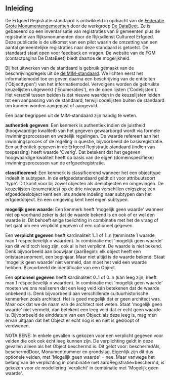 ## Inleiding

De Erfgoed Registratie standaard is ontwikkeld in opdracht van de [Federatie Grote Monumentengemeenten](https://monumentengemeenten.nl/) door de werkgroep 
[De DataBeet](https://monumentengemeenten.nl/werkgroepen-2/werkgroep-data-beet/). Ze is gebaseerd op een inventarisatie van registraties van 9 gemeenten plus de registratie van Rijksmonumenten door de Rijksdienst Cultureel Erfgoed. Deze publicatie is de uitkomst van een pilot waarin de omzetting van een aantal gemeentelijke registraties naar deze standaard is getoetst. De standaard staat open voor feedback en vragen. De website van de FGM (contactpagina De DataBeet) biedt daartoe de mogelijkheid.

Bij het uitwerken van de standaard is gebruik gemaakt van de beschrijvingsregels uit de [de MIM-standaard](https://docs.geostandaarden.nl/mim/mim/). We lichten eerst het informatiemodel toe en geven daarna een beschrijving van de entiteiten ('Objecttypen') van het informatiemodel. Vervolgens worden de gebruikte  keuzelijsten uitgewerkt ('Enumeraties'), en de open lijsten ('Codelijsten'). Het verschil tussen beiden is dat nieuwe waarden in de keuzelijsten leiden tot een aanpassing van de standaard, terwijl codelijsten buiten de standaard om kunnen worden aangepast of aangevuld.

Een paar begrippen uit de MIM-standaard zijn handig te weten. 

**authentiek gegeven**: Een kenmerk is authentiek indien de juistheid (hoogwaardige kwaliteit) van het gegeven gewaarborgd wordt via formele inwinningsprocessen en wettelijk regelingen. De waarde refereert aan het inwinningsproces of de regeling in questie, bijvoorbeeld de basisregistratie. Een authentiek gegeven in de Erfgoed Registratie standaard (indien van toepassing) heeft waarde 'Overig'. Dat betekent dat het gegeven hoogwaardige kwaliteit heeft op basis van de eigen (domeinspecifieke) inwinningsprocessen van de erfgoedregistratie. 

**classificerend**: Een kenmerk is classificerend wanneer het een objecttype indeelt in subtypen. In de erfgoedstandaard geldt dit voor attribuutsoort 'type'. Dit komt voor bij zowel objecten als deelobjecten en omgevingen. De keuzelijsten (enumeraties) op de drie niveaus verschillen enigszins; een efgoeddeelobject kent een iets andere indeling naar subtypen dan het erfgoedobject. En een omgeving kent heel eigen subtypen.

**mogelijk geen waarde**: Een kenmerk heeft 'mogelijk geen waarde' wanneer niet op voorhand zeker is dat de waarde bekend is en ook of er wel een waarde is. Dit behoeft enige toelichting in combinatie met het de vraag of het gaat om een verplicht gegeven of een optioneel gegeven.

Een **verplicht gegeven** heeft kardinaliteit 1..1 of 1..n (tenminste 1 waarde, max 1 respectievelijk n waarden). In combinatie met 'mogelijk geen waarde' kan dit veld toch leeg zijn, ook al is het verplicht. De waarde is niet bekend. Denk bijvoorbeeld aan bouwjaar (jaarBegin): elk object heeft een ontstaansmoment, een beginjaar. Maar niet altijd is de waarde bekend. 
Staat 'mogelijk geen waarde' niet vermeld, dan móet het veld een waarde hebben. Bijvoorbeeld de identificatie van een Object.

Een **optioneel gegeven** heeft kardinaliteit 0..1 of 0..n (kan leeg zijn, heeft max 1 respectievelijk n waarden). In combinatie met 'mogelijk geen waarde' moeten we ons realiseren dat een leeg veld kán betekenen dat de waarde onbekend is. Denk bijvoorbeeld aan verschillende cultuurhistorische kenmerken zoals architect. Het is goed mogelijk dat er geen architect was. Maar ook dat we de naam van de architect niet weten.
Staat 'mogelijk geen waarde' niet vermeld, dan betekent een leeg veld dat er echt geen waarde is. Bijvoorbeeld de einddatum van een Object: als deze leeg is, mag men ervan uitgaan dat het Object er echt nog is en niet is gesloopt of verdwenen.

NOTA BENE: In enkele gevallen is gekozen voor een verplicht gegeven voor velden die ook ook écht leeg kunnen zijn. De verplichting geldt in deze gevallen alleen als het Object beschermd is.  Dit geldt voor: beschermdAls, beschermdDoor, Monumentnummer en grondslag. Eigenlijk zijn dit dus optionele velden, met 'Mogelijk geen waarde' = nee. Maar vanwege het belang van de verplichting in combinatie met aardRegistratie=beschermd, is gekozen voor de modellering 'verplicht' in combinatie met 'Mogelijk geen waarde'.
